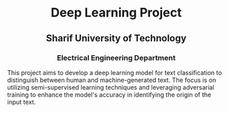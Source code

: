 <h1 align='center'> Deep Learning Project </h1>

<h2 align='center'> Sharif University of Technology </h2>

<h3 align='center'> Electrical Engineering Department </h3>

This project aims to develop a deep learning model for text classification to distinguish between human and machine-generated text. The focus is on utilizing semi-supervised learning techniques and leveraging adversarial training to enhance the model's accuracy in identifying the origin of the input text.
